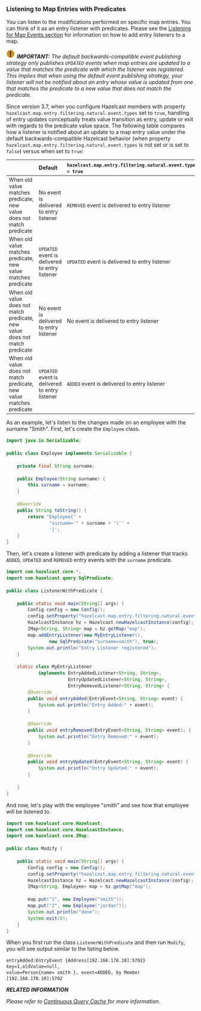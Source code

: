 
### Listening to Map Entries with Predicates

You can listen to the modifications performed on specific map entries. You can think of it as an entry listener with predicates. Please see the [Listening for Map Events section](/07_Distributed_Events/00_Event_Listener_for_Members/05_Listening_for_Map_Events.md) for information on how to add entry listeners to a map.


![image](../../images/NoteSmall.jpg) ***IMPORTANT:*** *The default backwards-compatible event publishing strategy only publishes
`UPDATED` events when map entries are updated to a value that matches the predicate with which the listener was registered.
This implies that when using the default event publishing strategy, your listener will not be notified about an entry whose
value is updated from one that matches the predicate to a new value that does not match the predicate.*

Since version 3.7, when you configure Hazelcast members with property `hazelcast.map.entry.filtering.natural.event.types` set to `true`,
handling of entry updates conceptually treats value transition as entry, update or exit with regards to the predicate value space.
The following table compares how a listener is notified about an update to a map entry value under the default
backwards-compatible Hazelcast behavior (when property `hazelcast.map.entry.filtering.natural.event.types` is not set or is set
to `false`) versus when set to `true`:

&nbsp; | Default | `hazelcast.map.entry.filtering.natural.event.types = true`
:--------------|:---------------|:------
When old value matches predicate,<br/>new value does not match predicate | No event is delivered to entry listener | `REMOVED` event is delivered to entry listener
When old value matches predicate,<br/>new value matches predicate | `UPDATED` event is delivered to entry listener | `UPDATED` event is delivered to entry listener
When old value does not match predicate,<br/>new value does not match predicate | No event is delivered to entry listener | No event is delivered to entry listener
When old value does not match predicate,<br/>new value matches predicate | `UPDATED` event is delivered to entry listener | `ADDED` event is delivered to entry listener  


As an example, let's listen to the changes made on an employee with the surname "Smith". First, let's create the `Employee` class.

```java
import java.io.Serializable;

public class Employee implements Serializable {

    private final String surname;

    public Employee(String surname) {
        this.surname = surname;
    }

    @Override
    public String toString() {
        return "Employee{" +
                "surname='" + surname + '\'' +
                '}';
    }
}
```

Then, let's create a listener with predicate by adding a listener that tracks `ADDED`, `UPDATED` and `REMOVED` entry events with the `surname` predicate.

```java
import com.hazelcast.core.*;
import com.hazelcast.query.SqlPredicate;

public class ListenerWithPredicate {

    public static void main(String[] args) {
        Config config = new Config();
        config.setProperty("hazelcast.map.entry.filtering.natural.event.types", "true");
        HazelcastInstance hz = Hazelcast.newHazelcastInstance(config);
        IMap<String, String> map = hz.getMap("map");
        map.addEntryListener(new MyEntryListener(),
                new SqlPredicate("surname=smith"), true);
        System.out.println("Entry Listener registered");
    }

    static class MyEntryListener
            implements EntryAddedListener<String, String>,
                       EntryUpdatedListener<String, String>,
                       EntryRemovedListener<String, String> {
        @Override
        public void entryAdded(EntryEvent<String, String> event) {
            System.out.println("Entry Added:" + event);
        }

        @Override
        public void entryRemoved(EntryEvent<String, String> event); {
            System.out.println("Entry Removed:" + event);
        }

        @Override
        public void entryUpdated(EntryEvent<String, String> event) {
            System.out.println("Entry Updated:" + event);
        }
        
    }
}
```

And now, let's play with the employee "smith" and see how that employee will be listened to.

```java
import com.hazelcast.core.Hazelcast;
import com.hazelcast.core.HazelcastInstance;
import com.hazelcast.core.IMap;

public class Modify {

    public static void main(String[] args) {
        Config config = new Config();
        config.setProperty("hazelcast.map.entry.filtering.natural.event.types", "true");
        HazelcastInstance hz = Hazelcast.newHazelcastInstance(config);
        IMap<String, Employee> map = hz.getMap("map");

        map.put("1", new Employee("smith"));
        map.put("2", new Employee("jordan"));
        System.out.println("done");
        System.exit(0);
    }
}
```

When you first run the class `ListenerWithPredicate` and then run `Modify`, you will see output similar to the listing below.

```
entryAdded:EntryEvent {Address[192.168.178.10]:5702} key=1,oldValue=null,
value=Person{name= smith }, event=ADDED, by Member [192.168.178.10]:5702
```

***RELATED INFORMATION***

*Please refer to [Continuous Query Cache](/09_Distributed_Query/07_Continuous_Query_Cache.md) for more information.*

